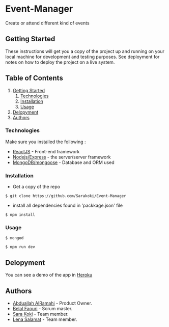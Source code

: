 
# Event-Manager
Create or attend different kind of events

## Getting Started
These instructions will get you a copy of the project up and running on your local machine for development and testing purposes. See deployment for notes on how to deploy the project on a live system.

## Table of Contents

1. [Getting Started](#getting-started)
    1. [Technologies](#technologies)
    1. [Installation](#installation)
    1. [Usage](#usage)
1. [Delopyment](#delopyment)
1. [Authors](#authors)

### Technologies

Make sure you installed the following :
- [ReactJS](https://reactjs.org/docs/hello-world.html) - Front-end framework
- [Nodejs/Express](https://nodejs.org/en/docs/) - the server/server framework
- [MongoDB/mongoose](https://docs.mongodb.com/) - Database and ORM used

### Installation

 - Get a copy of the repo
```
$ git clone https://github.com/Sarakoki/Event-Manager
```
 -  install all dependencies found in 'packkage.json' file
```
$ npm install
``` 

### Usage

```
$ mongod
```   
```
$ npm run dev
```

## Delopyment
You can see a demo of the app in [Heroku](https://guarded-reaches-36133.herokuapp.com/)

## Authors
- [Abduallah AlRamahi](https://github.com/abdallahalramahi) - Product Owner.
- [Belal Faouri](https://github.com/BelalFaouri) - Scrum master.
- [Sara Koki](https://github.com/Sarakoki) - Team member.
- [Lena Salamat](https://github.com/lenaSalamat) - Team member.